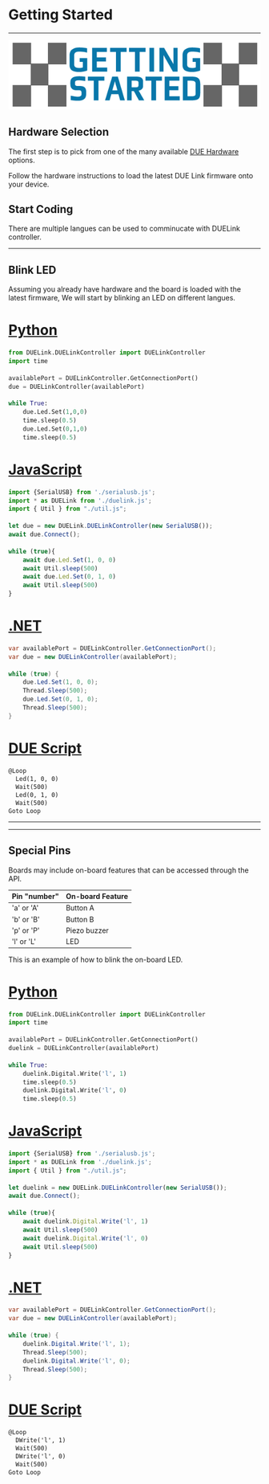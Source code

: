 ﻿# Getting Started

---

<div style="text-align: center;">

![Host Mode](./images/getting-started.png)

</div>

## Hardware Selection

The first step is to pick from one of the many available [DUE Hardware](../hardware/intro.md) options. 

Follow the hardware instructions to load the latest DUE Link firmware onto your device.

## Start Coding

There are multiple langues can be used to comminucate with DUELink controller.

---

## Blink LED

Assuming you already have hardware and the board is loaded with the latest firmware, We will start by blinking an LED on different langues.

# [Python](#tab/py)

```py
from DUELink.DUELinkController import DUELinkController
import time

availablePort = DUELinkController.GetConnectionPort()
due = DUELinkController(availablePort)

while True:
    due.Led.Set(1,0,0)
    time.sleep(0.5)
    due.Led.Set(0,1,0)
    time.sleep(0.5)
```


# [JavaScript](#tab/js)

```js
import {SerialUSB} from './serialusb.js';
import * as DUELink from './duelink.js';
import { Util } from "./util.js";

let due = new DUELink.DUELinkController(new SerialUSB());
await due.Connect();

while (true){
	await due.Led.Set(1, 0, 0)
	await Util.sleep(500)
	await due.Led.Set(0, 1, 0)
	await Util.sleep(500)
}
```
# [.NET](#tab/net)
```cs
var availablePort = DUELinkController.GetConnectionPort();
var due = new DUELinkController(availablePort);
 
while (true) {
	due.Led.Set(1, 0, 0);
	Thread.Sleep(500);
	due.Led.Set(0, 1, 0);
	Thread.Sleep(500);
}
```


# [DUE Script](#tab/due)

```
@Loop
  Led(1, 0, 0)
  Wait(500)
  Led(0, 1, 0)
  Wait(500)
Goto Loop
```

---

---

## Special Pins

Boards may include on-board features that can be accessed through the API.

Pin "number" | On-board Feature
--|--
'a' or 'A' | Button A
'b' or 'B' | Button B
'p' or 'P' | Piezo buzzer
'l' or 'L' | LED

This is an example of how to blink the on-board LED.

# [Python](#tab/py)

```py
from DUELink.DUELinkController import DUELinkController
import time

availablePort = DUELinkController.GetConnectionPort()
duelink = DUELinkController(availablePort)

while True:
    duelink.Digital.Write('l', 1)
    time.sleep(0.5)
    duelink.Digital.Write('l', 0)
    time.sleep(0.5)
```


# [JavaScript](#tab/js)

```js
import {SerialUSB} from './serialusb.js';
import * as DUELink from './duelink.js';
import { Util } from "./util.js";

let duelink = new DUELink.DUELinkController(new SerialUSB());
await due.Connect();

while (true){
	await duelink.Digital.Write('l', 1)
	await Util.sleep(500)
	await duelink.Digital.Write('l', 0)
	await Util.sleep(500)
}
```
# [.NET](#tab/net)
```cs
var availablePort = DUELinkController.GetConnectionPort();
var due = new DUELinkController(availablePort);
 
while (true) {
	duelink.Digital.Write('l', 1);
	Thread.Sleep(500);
	duelink.Digital.Write('l', 0);
	Thread.Sleep(500);
}
```


# [DUE Script](#tab/due)

```
@Loop
  DWrite('l', 1)
  Wait(500)
  DWrite('l', 0)
  Wait(500)
Goto Loop
```
